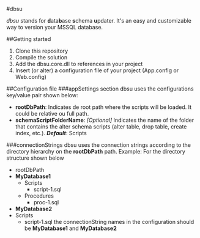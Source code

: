 #dbsu


*dbsu* stands for **d**ata**b**ase **s**chema **u**pdater.
It's an easy and customizable way to version your MSSQL database.

##Getting started

1. Clone this repository 
2. Compile the solution
3. Add the dbsu.core.dll to references in your project
4. Insert (or alter) a configuration file of your project (App.config or Web.config)
  
##Configuration file
###appSettings section
dbsu uses the configurations key/value pair shown below:
- **rootDbPath**: Indicates de root path where the scripts will be loaded. It could be relative ou full path.
- **schemaScriptFolderName**: _[Optional]_ Indicates the name of the folder that contains the alter schema scripts (alter table, drop table, create index, etc.). **_Default_**: Scripts
 
###connectionStrings
dbsu uses the connection strings according to the directory hierarchy on the **rootDbPath** path. 
Example:
For the directory structure shown below
- rootDbPath
 - **MyDatabase1**
   - Scripts
     - script-1.sql
   - Procedures
     - proc-1.sql
  - **MyDatabase2**
   - Scripts
     - script-1.sql
the connectionString names in the configuration should be **MyDatabase1** and **MyDatabase2**
